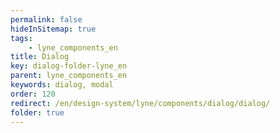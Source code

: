 ```yaml
---
permalink: false
hideInSitemap: true
tags: 
    - lyne_components_en
title: Dialog
key: dialog-folder-lyne_en
parent: lyne_components_en
keywords: dialog, modal
order: 120
redirect: /en/design-system/lyne/components/dialog/dialog/
folder: true
---
```

